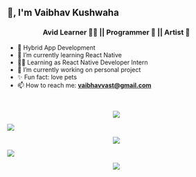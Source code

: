 ## 👋, I'm Vaibhav Kushwaha

<h3 align="center">Avid Learner 🧑‍💻 || Programmer 🐞 || Artist 🎨</h3>

- 📱 Hybrid App Development
- 🌱 I’m currently learning React Native
- 🧑‍💻 Learning as React Native Developer Intern
- 🔭 I’m currently working on personal project
- ✨ Fun fact: love pets
- 📫 How to reach me: **vaibhavvast@gmail.com**

<br>
<p align="center">
  <a href="https://github.com/sketchomania">
    <img src="https://github-readme-stats.vercel.app/api?username=sketchomania&show_icons=true&theme=radical" >
  </a>
</p>

[![](https://img.shields.io/badge/Twitter-Profile-informational?style=flat&logo=twitter&logoColor=white&color=03CFFC)](https://twitter.com/kush__vaibhav)

<p align="center">
  <a href="https://github.com/sketchomania">
    <img src="https://github-readme-stats.vercel.app/api/top-langs?username=sketchomania&langs_count=6&layout=compact&theme=radical" >
  </a>
</p>

[![](https://komarev.com/ghpvc/?username=sketchomania&label=Profile%20views&color=03CFFC&style=flat)](https://github.com/sketchomania)

<p align="center">
  <a href="https://github.com/sketchomania">
    <img src="https://github-profile-summary-cards.vercel.app/api/cards/profile-details?username=sketchomania&theme=radical" >
  </a>
</p>
